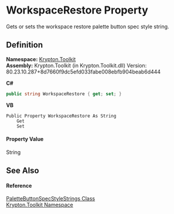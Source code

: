 # WorkspaceRestore Property


Gets or sets the workspace restore palette button spec style string.



## Definition
**Namespace:** <a href="79d2eac2-21f4-54ff-7552-b20c33c30600.md">Krypton.Toolkit</a>  
**Assembly:** Krypton.Toolkit (in Krypton.Toolkit.dll) Version: 80.23.10.287+8d7660f9dc5efd033fabe008ebfb904beab6d444

**C#**
``` C#
public string WorkspaceRestore { get; set; }
```
**VB**
``` VB
Public Property WorkspaceRestore As String
	Get
	Set
```



#### Property Value
String

## See Also


#### Reference
<a href="00209b0a-78a6-1a4f-1b7b-7f9229b35487.md">PaletteButtonSpecStyleStrings Class</a>  
<a href="79d2eac2-21f4-54ff-7552-b20c33c30600.md">Krypton.Toolkit Namespace</a>  
